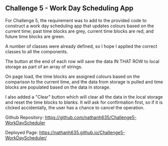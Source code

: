 ## Challenge 5 - Work Day Scheduling App

For Challenge 5, the requirement was to add to the provided code to construct a work day scheduling app that updates colours based on the current time; past time blocks are grey, current time blocks are red, and future time blocks are green.

A number of classes were already defined, so I hope I applied the correct classes to all the components.

The button at the end of each row will save the data IN THAT ROW to local storage as part of an array of strings. 

On page load, the time blocks are assigned colours based on the comparison to the current time, and the data from storage is pulled and time blocks are populated based on the data in storage.

I also added a "Clear" button which will clear all the data in the local storage and reset the time blocks to blanks. It will ask for confirmation first, so if it is clicked accidentally, the user has a chance to cancel the operation.

Github Repository: https://github.com/nathanh635/Challenge5-WorkDayScheduler

Deployed Page: https://nathanh635.github.io/Challenge5-WorkDayScheduler/